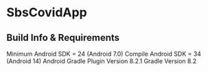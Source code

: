 # SbsCovidApp

## Build Info & Requirements
Minimum Android SDK = 24 (Android 7.0)
Compile Android SDK = 34 (Android 14)
Android Gradle Plugin Version 8.2.1
Gradle Version 8.2

